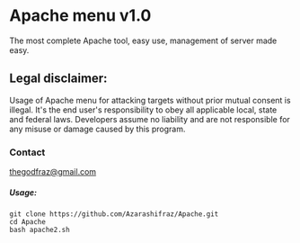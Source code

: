# Apache menu v1.0
The most complete Apache tool, easy use, management of server made easy.

## Legal disclaimer:
Usage of Apache menu for attacking targets without prior mutual consent is illegal. It's the end user's responsibility to obey all applicable local, state and federal laws. Developers assume no liability and are not responsible for any misuse or damage caused by this program.

### Contact
thegodfraz@gmail.com 


##### Usage:
```
git clone https://github.com/Azarashifraz/Apache.git
cd Apache
bash apache2.sh
```
